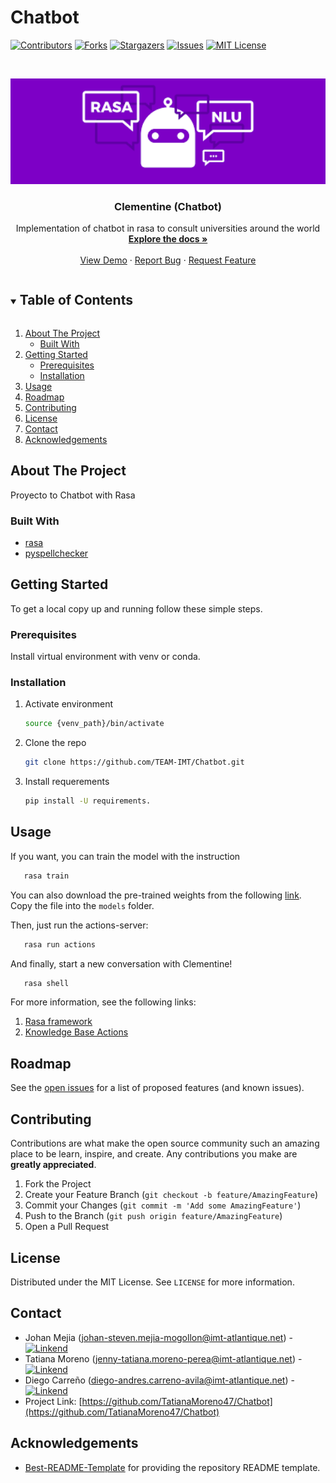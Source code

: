 # Chatbot

[![Contributors][contributors-shield]][contributors-url]
[![Forks][forks-shield]][forks-url]
[![Stargazers][stars-shield]][stars-url]
[![Issues][issues-shield]][issues-url]
[![MIT License][license-shield]][license-url]
<!-- [![LinkedIn][linkedin-shield]][linkedin-url] -->


<!-- PROJECT LOGO -->
<br />
<p align="center">
  <a href="https://github.com/TatianaMoreno47/Chatbot">
    <img src="Presentation/logo.png" alt="Logo" width="720" >
  </a>

  <h3 align="center"> Clementine (Chatbot) </h3>

  <p align="center">
    Implementation of chatbot in rasa to consult universities around the world
    <br />
    <a href="https://github.com/TatianaMoreno47/Chatbot"><strong>Explore the docs »</strong></a>
    <br />
    <br />
    <a href="https://github.com/TatianaMoreno47/Chatbot/blob/Main/demo.mp4">View Demo</a>
    ·
    <a href="https://github.com/TatianaMoreno47/Chatbot/issues">Report Bug</a>
    ·
    <a href="https://github.com/TatianaMoreno47/Chatbot/issues">Request Feature</a>
  </p>
</p>


<!-- TABLE OF CONTENTS -->
<details open="open">
  <summary><h2 style="display: inline-block">Table of Contents</h2></summary>
  <ol>
    <li>
      <a href="#about-the-project">About The Project</a>
      <ul>
        <li><a href="#built-with">Built With</a></li>
      </ul>
    </li>
    <li>
      <a href="#getting-started">Getting Started</a>
      <ul>
        <li><a href="#prerequisites">Prerequisites</a></li>
        <li><a href="#installation">Installation</a></li>
      </ul>
    </li>
    <li><a href="#usage">Usage</a></li>
    <li><a href="#roadmap">Roadmap</a></li>
    <li><a href="#contributing">Contributing</a></li>
    <li><a href="#license">License</a></li>
    <li><a href="#contact">Contact</a></li>
    <li><a href="#acknowledgements">Acknowledgements</a></li>
  </ol>
</details>

<!-- ABOUT THE PROJECT -->
## About The Project
Proyecto to Chatbot with Rasa

### Built With
* [rasa](https://rasa.com/)
* [pyspellchecker](https://pyspellchecker.readthedocs.io/en/latest/quickstart.html)

<!-- GETTING STARTED -->
## Getting Started
To get a local copy up and running follow these simple steps.

### Prerequisites
Install virtual environment with venv or conda.

### Installation

1. Activate environment
	```sh
   source {venv_path}/bin/activate
   ```
1. Clone the repo
   ```sh
   git clone https://github.com/TEAM-IMT/Chatbot.git
   ```
2. Install requerements
   ```sh
   pip install -U requirements.
   ```

<!-- USAGE EXAMPLES -->
## Usage
If you want, you can train the model with the instruction
```sh
   rasa train
   ```
You can also download the pre-trained weights from the following [link](https://drive.google.com/file/d/100WauINufg7QWqOoz8AMUC_hrCPDgfXD/view?usp=sharing). Copy the file into the `models` folder. 

Then, just run the actions-server:
```sh
   rasa run actions
   ```
And finally, start a new conversation with Clementine!
```sh
   rasa shell
   ```

For more information, see the following links:

1. [Rasa framework](https://rasa.com/)
2. [Knowledge Base Actions](https://rasa.com/docs/action-server/knowledge-bases/)

<!-- ROADMAP -->
## Roadmap

See the [open issues](https://github.com/TatianaMoreno47/Chatbot/issues) for a list of proposed features (and known issues).


<!-- CONTRIBUTING -->
## Contributing

Contributions are what make the open source community such an amazing place to be learn, inspire, and create. Any contributions you make are **greatly appreciated**.

1. Fork the Project
2. Create your Feature Branch (`git checkout -b feature/AmazingFeature`)
3. Commit your Changes (`git commit -m 'Add some AmazingFeature'`)
4. Push to the Branch (`git push origin feature/AmazingFeature`)
5. Open a Pull Request

<!-- LICENSE -->
## License

Distributed under the MIT License. See `LICENSE` for more information.



<!-- CONTACT -->
## Contact
* Johan Mejia (johan-steven.mejia-mogollon@imt-atlantique.net) - [![Linkend][linkedin-shield]][linkedin-url-1]
* Tatiana Moreno (jenny-tatiana.moreno-perea@imt-atlantique.net) - [![Linkend][linkedin-shield]][linkedin-url-2]
* Diego Carreño (diego-andres.carreno-avila@imt-atlantique.net) - [![Linkend][linkedin-shield]][linkedin-url-3]
* Project Link: [https://github.com/TatianaMoreno47/Chatbot](https://github.com/TatianaMoreno47/Chatbot)


<!-- ACKNOWLEDGEMENTS -->
## Acknowledgements
* [Best-README-Template](https://github.com/othneildrew/Best-README-Template) for providing the repository README template. 
<!-- * [UE TAL 2020 Chatbot](https://github.com/valeporti/imt_chatbot) for serving as the basis of the project, as well as providing examples of intentions. -->

<!-- MARKDOWN LINKS & IMAGES -->
<!-- https://www.markdownguide.org/basic-syntax/#reference-style-links -->
[contributors-shield]: https://img.shields.io/github/contributors/TatianaMoreno47/Chatbot.svg?style=for-the-badge
[contributors-url]: https://github.com/TatianaMoreno47/Chatbot/network/contributors
[forks-shield]: https://img.shields.io/github/forks/TatianaMoreno47/Chatbot.svg?style=for-the-badge
[forks-url]: https://github.com/TatianaMoreno47/Chatbot/network/members
[stars-shield]: https://img.shields.io/github/stars/TatianaMoreno47/Chatbot.svg?style=for-the-badge
[stars-url]: https://github.com/TatianaMoreno47/Chatbot/stargazers
[issues-shield]: https://img.shields.io/github/issues/TatianaMoreno47/Chatbot.svg?style=for-the-badge
[issues-url]: https://github.com/TatianaMoreno47/Chatbot/issues
[license-shield]: https://img.shields.io/github/license/TatianaMoreno47/Chatbot.svg?style=for-the-badge
[license-url]: https://github.com/TatianaMoreno47/Chatbot/blob/master/LICENSE.txt
[linkedin-shield]: https://img.shields.io/badge/-LinkedIn-black.svg?style=for-the-badge&logo=linkedin&colorB=555

[linkedin-url-1]: https://www.linkedin.com/in/johansmm/
[linkedin-url-2]: https://www.linkedin.com/in/tatiana-moreno-perea/
[linkedin-url-3]: https://www.linkedin.com/in/diego-andres-carre%C3%B1o-49b2ab157/
